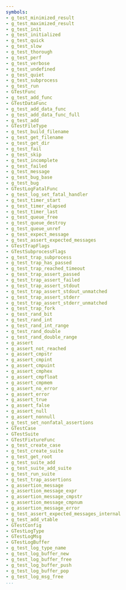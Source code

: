 ```yaml
---
symbols:
- g_test_minimized_result
- g_test_maximized_result
- g_test_init
- g_test_initialized
- g_test_quick
- g_test_slow
- g_test_thorough
- g_test_perf
- g_test_verbose
- g_test_undefined
- g_test_quiet
- g_test_subprocess
- g_test_run
- GTestFunc
- g_test_add_func
- GTestDataFunc
- g_test_add_data_func
- g_test_add_data_func_full
- g_test_add
- GTestFileType
- g_test_build_filename
- g_test_get_filename
- g_test_get_dir
- g_test_fail
- g_test_skip
- g_test_incomplete
- g_test_failed
- g_test_message
- g_test_bug_base
- g_test_bug
- GTestLogFatalFunc
- g_test_log_set_fatal_handler
- g_test_timer_start
- g_test_timer_elapsed
- g_test_timer_last
- g_test_queue_free
- g_test_queue_destroy
- g_test_queue_unref
- g_test_expect_message
- g_test_assert_expected_messages
- GTestTrapFlags
- GTestSubprocessFlags
- g_test_trap_subprocess
- g_test_trap_has_passed
- g_test_trap_reached_timeout
- g_test_trap_assert_passed
- g_test_trap_assert_failed
- g_test_trap_assert_stdout
- g_test_trap_assert_stdout_unmatched
- g_test_trap_assert_stderr
- g_test_trap_assert_stderr_unmatched
- g_test_trap_fork
- g_test_rand_bit
- g_test_rand_int
- g_test_rand_int_range
- g_test_rand_double
- g_test_rand_double_range
- g_assert
- g_assert_not_reached
- g_assert_cmpstr
- g_assert_cmpint
- g_assert_cmpuint
- g_assert_cmphex
- g_assert_cmpfloat
- g_assert_cmpmem
- g_assert_no_error
- g_assert_error
- g_assert_true
- g_assert_false
- g_assert_null
- g_assert_nonnull
- g_test_set_nonfatal_assertions
- GTestCase
- GTestSuite
- GTestFixtureFunc
- g_test_create_case
- g_test_create_suite
- g_test_get_root
- g_test_suite_add
- g_test_suite_add_suite
- g_test_run_suite
- g_test_trap_assertions
- g_assertion_message
- g_assertion_message_expr
- g_assertion_message_cmpstr
- g_assertion_message_cmpnum
- g_assertion_message_error
- g_test_assert_expected_messages_internal
- g_test_add_vtable
- GTestConfig
- GTestLogType
- GTestLogMsg
- GTestLogBuffer
- g_test_log_type_name
- g_test_log_buffer_new
- g_test_log_buffer_free
- g_test_log_buffer_push
- g_test_log_buffer_pop
- g_test_log_msg_free
...
```


